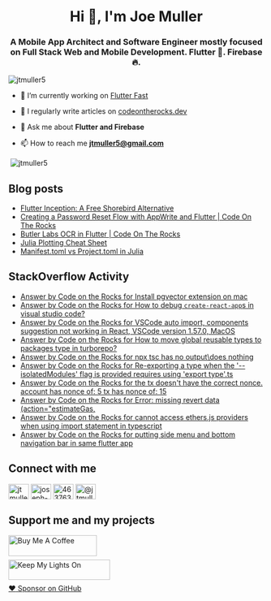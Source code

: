 <h1 align="center">Hi 👋, I'm Joe Muller</h1>
<h3 align="center">A Mobile App Architect and Software Engineer mostly focused on Full Stack Web and Mobile Development. Flutter 💙. Firebase 🔥.</h3>

<p align="left"> <img src="https://komarev.com/ghpvc/?username=jtmuller5&label=Profile%20views&color=0e75b6&style=flat" alt="jtmuller5" /> </p>

- 🔭 I’m currently working on [Flutter Fast](https://codeotr.github.io/flutter-fast-guide/)

- 📝 I regularly write articles on [codeontherocks.dev](https://codeontherocks.dev/)

- 💬 Ask me about **Flutter and Firebase**

- 📫 How to reach me **jtmuller5@gmail.com**
<p>&nbsp;<img align="center" src="https://github-readme-stats.vercel.app/api?username=jtmuller5&show_icons=true&locale=en" alt="jtmuller5" /></p>


## Blog posts
<!-- MEDIUM-STORY-LIST:START -->
- [Flutter Inception: A Free Shorebird Alternative](https://jtmuller5.medium.com/flutter-inception-18e2e8217fb?source=rss-832e1120db1f------2)
- [Creating a Password Reset Flow with AppWrite and Flutter | Code On The Rocks](https://jtmuller5.medium.com/creating-a-password-reset-flow-with-appwrite-and-flutter-code-on-the-rocks-9db556be3cb7?source=rss-832e1120db1f------2)
- [Butler Labs OCR in Flutter | Code On The Rocks](https://jtmuller5.medium.com/butler-labs-ocr-in-flutter-code-on-the-rocks-423518f2713a?source=rss-832e1120db1f------2)
- [Julia Plotting Cheat Sheet](https://jtmuller5.medium.com/julia-plotting-cheat-sheet-fc67086f8c17?source=rss-832e1120db1f------2)
- [Manifest.toml vs Project.toml in Julia](https://jtmuller5.medium.com/manifest-toml-vs-project-toml-in-julia-21ecbad6f92f?source=rss-832e1120db1f------2)
<!-- MEDIUM-STORY-LIST:END -->

## StackOverflow Activity
<!-- STACKOVERFLOW:START -->
- [Answer by Code on the Rocks for Install pgvector extension on mac](https://stackoverflow.com/questions/75664004/install-pgvector-extension-on-mac/77575685#77575685)
- [Answer by Code on the Rocks for How to debug `create-react-app`s in visual studio code?](https://stackoverflow.com/questions/71412727/how-to-debug-create-react-apps-in-visual-studio-code/77572981#77572981)
- [Answer by Code on the Rocks for VSCode auto import, components suggestion not working in React, VSCode version 1.57.0, MacOS](https://stackoverflow.com/questions/67964222/vscode-auto-import-components-suggestion-not-working-in-react-vscode-version-1/77572514#77572514)
- [Answer by Code on the Rocks for How to move global reusable types to packages type in turborepo?](https://stackoverflow.com/questions/77478669/how-to-move-global-reusable-types-to-packages-type-in-turborepo/77568423#77568423)
- [Answer by Code on the Rocks for npx tsc has no output\does nothing](https://stackoverflow.com/questions/71921836/npx-tsc-has-no-output-does-nothing/77568357#77568357)
- [Answer by Code on the Rocks for Re-exporting a type when the &#39;--isolatedModules&#39; flag is provided requires using &#39;export type&#39;.ts](https://stackoverflow.com/questions/70416680/re-exporting-a-type-when-the-isolatedmodules-flag-is-provided-requires-using/77564973#77564973)
- [Answer by Code on the Rocks for the tx doesn&#39;t have the correct nonce. account has nonce of: 5 tx has nonce of: 15](https://stackoverflow.com/questions/45403644/the-tx-doesnt-have-the-correct-nonce-account-has-nonce-of-5-tx-has-nonce-of/77552793#77552793)
- [Answer by Code on the Rocks for Error: missing revert data &lpar;action=&quot;estimateGas,](https://stackoverflow.com/questions/76795642/error-missing-revert-data-action-estimategas/77550555#77550555)
- [Answer by Code on the Rocks for cannot access ethers.js providers when using import statement in typescript](https://stackoverflow.com/questions/75659064/cannot-access-ethers-js-providers-when-using-import-statement-in-typescript/77550524#77550524)
- [Answer by Code on the Rocks for putting side menu and bottom navigation bar in same flutter app](https://stackoverflow.com/questions/77548939/putting-side-menu-and-bottom-navigation-bar-in-same-flutter-app/77549008#77549008)
<!-- STACKOVERFLOW:END -->

## Connect with me
<p align="left">
<a href="https://twitter.com/CodeOnTheRocks_" target="_blank"><img align="center" src="https://raw.githubusercontent.com/rahuldkjain/github-profile-readme-generator/master/src/images/icons/Social/twitter.svg" alt="jtmuller5" height="30" width="40" /></a>
<a href="https://linkedin.com/in/joseph-muller-iii-59671a10a" target="_blank"><img align="center" src="https://raw.githubusercontent.com/rahuldkjain/github-profile-readme-generator/master/src/images/icons/Social/linked-in-alt.svg" alt="joseph-muller-iii-59671a10a" height="30" width="40" /></a>
<a href="https://stackoverflow.com/users/12806961" target="_blank"><img align="center" src="https://raw.githubusercontent.com/rahuldkjain/github-profile-readme-generator/master/src/images/icons/Social/stack-overflow.svg" alt="4637638" height="30" width="40" /></a>
<a href="https://medium.com/@jtmuller5" target="_blank"><img align="center" src="https://raw.githubusercontent.com/rahuldkjain/github-profile-readme-generator/master/src/images/icons/Social/medium.svg" alt="@jtmuller5" height="30" width="40" /></a>
</p>

## Support me and my projects

<a href="https://buymeacoffee.com/mullr" target="_blank"><img align="left" src="https://cdn.buymeacoffee.com/buttons/default-orange.png" alt="Buy Me A Coffee" height="41" width="174"></a>
<br>
<br>

<a href="https://keepmylightson.xyz/support/joemuller" target="_blank"><img align="left" src="https://cdn.jsdelivr.net/gh/jtmuller5/strike/socials/Keep My Lights On BWY.png" alt="Keep My Lights On" height="40" width="200"></a>
<br>
<br>

[:heart: Sponsor on GitHub](https://github.com/sponsors/jtmuller5) 
